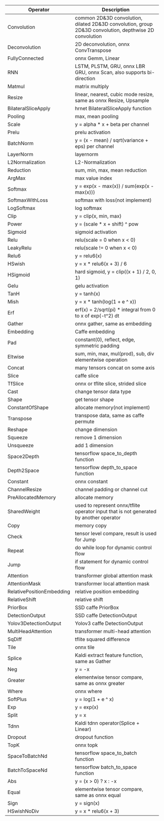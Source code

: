 | Operator                  | Description |
| ------------------------- | ----------- |
| Convolution               | common 2D&3D convolution, dilated 2D&3D convolution, group 2D&3D convolution, depthwise 2D convolution |
| Deconvolution             | 2D deconvolution, onnx ConvTranspose |
| FullyConnected            | onnx Gemm, Linear |
| RNN                       | LSTM, PLSTM, GRU, onnx LBR GRU, onnx Scan, also supports bi-direction |
| Matmul                    | matrix multiply |
| Resize                    | linear, nearest, cubic mode resize, same as onnx Resize, Upsample |
| BilateralSliceApply       | hrnet BilateralSliceApply function |
| Pooling                   | max, mean pooling |
| Scale                     | y = alpha * x + beta per channel |
| Prelu                     | prelu activation |
| BatchNorm                 | y = (x - mean) / sqrt(variance + eps) per channel |
| LayerNorm                 | layernorm |
| L2Normalization           | L2-Normalization |
| Reduction                 | sum, min, max, mean reduction |
| ArgMax                    | max value index |
| Softmax                   | y = exp(x - max(x)) / sum(exp(x - max(x))) |
| SoftmaxWithLoss           | softmax with loss(not implement) |
| LogSoftmax                | log softmax |
| Clip                      | y = clip(x, min, max) |
| Power                     | y = (scale * x + shift) ^ pow |
| Sigmoid                   | sigmoid activation |
| Relu                      | relu(scale = 0 when x < 0) |
| LeakyRelu                 | relu(scale != 0 when x < 0) |
| Relu6                     | y = relu6(x) |
| HSwish                    | y = x * relu6(x + 3) / 6 |
| HSigmoid                  | hard sigmoid, y = clip((x + 1) / 2, 0, 1)|
| Gelu                      | gelu activation |
| TanH                      | y = tanh(x) |
| Mish                      | y = x * tanh(log(1 + e ^ x)) |
| Erf                       | erf(x) = 2/sqrt(pi) * integral from 0 to x of exp(-t^2) dt|
| Gather                    | onnx gather, same as embedding |
| Embedding                 | Caffe embedding |
| Pad                       | constant(0), reflect, edge, symmetric padding |
| Eltwise                   | sum, min, max, mul(prod), sub, div elementwise operation |
| Concat                    | many tensors concat on some axis |
| Slice                     | caffe slice |
| TfSlice                   | onnx or tflite slice, strided slice |
| Cast                      | change tensor data type |
| Shape                     | get tensor shape |
| ConstantOfShape           | allocate memory(not implement) |
| Transpose                 | transpose data, same as caffe permute |
| Reshape                   | change dimension |
| Squeeze                   | remove 1 dimension |
| Unsqueeze                 | add 1 dimension |
| Space2Depth               | tensorflow space_to_depth function |
| Depth2Space               | tensorflow depth_to_space function |
| Constant                  | onnx constant |
| ChannelResize             | channel padding or channel cut |
| PreAllocatedMemory        | allocate memory |
| SharedWeight              | used to represent onnx/tflite operator input that is not generated by another operator |
| Copy                      | memory copy |
| Check                     | tensor level compare, result is used for Jump |
| Repeat                    | do while loop for dynamic control flow |
| Jump                      | if statement for dynamic control flow |
| Attention                 | transformer global attention mask |
| AttentionMask             | transformer local attention mask |
| RelativePositionEmbedding | relative position embedding |
| RelativeShift             | relative shift |
| PriorBox                  | SSD caffe PriorBox |
| DetectionOutput           | SSD caffe DetectionOutput |
| Yolov3DetectionOutput     | Yolov3 caffe DetectionOutput |
| MultiHeadAttention        | transformer multi-head attention |
| SqDiff                    | tflite squared difference |
| Tile                      | onnx tile |
| Splice                    | Kaldi extract feature function, same as Gather |
| Neg                       | y = -x |
| Greater                   | elementwise tensor compare, same as onnx greater |
| Where                     | onnx where|
| SoftPlus                  | y = log(1 + e ^ x)|
| Exp                       | y = exp(x) |
| Split                     | y = x |
| Tdnn                      | Kaldi tdnn operator(Splice + Linear) |
| Dropout                   | dropout function |
| TopK                      | onnx topk|
| SpaceToBatchNd            | tensorflow space_to_batch function |
| BatchToSpaceNd            | tensorflow batch_to_space function |
| Abs                       | y = (x > 0) ? x : -x |
| Equal                     | elementwise tensor compare, same as onnx equal |
| Sign                      | y = sign(x) |
| HSwishNoDiv               | y = x * relu6(x + 3) |
